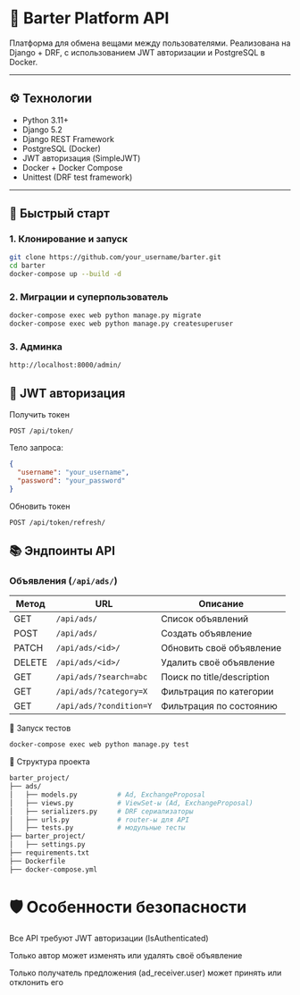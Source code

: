 # 🔁 Barter Platform API

Платформа для обмена вещами между пользователями. Реализована на Django + DRF, с использованием JWT авторизации и PostgreSQL в Docker.

---

## ⚙️ Технологии

- Python 3.11+
- Django 5.2
- Django REST Framework
- PostgreSQL (Docker)
- JWT авторизация (SimpleJWT)
- Docker + Docker Compose
- Unittest (DRF test framework)

---

## 🚀 Быстрый старт

### 1. Клонирование и запуск

```bash
git clone https://github.com/your_username/barter.git
cd barter
docker-compose up --build -d
```
### 2. Миграции и суперпользователь
```bash
docker-compose exec web python manage.py migrate
docker-compose exec web python manage.py createsuperuser
```
### 3. Админка
```bash
http://localhost:8000/admin/
```

## 🔐 JWT авторизация
Получить токен
```http
POST /api/token/
```

Тело запроса:

```json
{
  "username": "your_username",
  "password": "your_password"
}
```

Обновить токен
```http
POST /api/token/refresh/
```

## 📚 Эндпоинты API
### Объявления (`/api/ads/`)

| Метод  | URL                         | Описание                           |
|--------|-----------------------------|------------------------------------|
| GET    | `/api/ads/`                 | Список объявлений                  |
| POST   | `/api/ads/`                 | Создать объявление                 |
| PATCH  | `/api/ads/<id>/`            | Обновить своё объявление           |
| DELETE | `/api/ads/<id>/`            | Удалить своё объявление            |
| GET    | `/api/ads/?search=abc`      | Поиск по title/description         |
| GET    | `/api/ads/?category=X`      | Фильтрация по категории            |
| GET    | `/api/ads/?condition=Y`     | Фильтрация по состоянию            |

🧪 Запуск тестов
```bash
docker-compose exec web python manage.py test 
```

📁 Структура проекта
``` bash
barter_project/
├── ads/
│   ├── models.py          # Ad, ExchangeProposal
│   ├── views.py           # ViewSet-ы (Ad, ExchangeProposal)
│   ├── serializers.py     # DRF сериализаторы
│   ├── urls.py            # router-ы для API
│   ├── tests.py           # модульные тесты
├── barter_project/
│   ├── settings.py
├── requirements.txt
├── Dockerfile
├── docker-compose.yml
```
# 🛡 Особенности безопасности
Все API требуют JWT авторизации (IsAuthenticated)

Только автор может изменять или удалять своё объявление

Только получатель предложения (ad_receiver.user) может принять или отклонить его